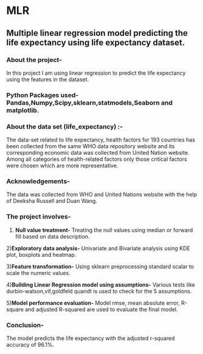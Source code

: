 # MLR
## Multiple linear regression model predicting the life expectancy using life expectancy dataset.

### About the project-
   In this project I am using linear regression to predict the life expectancy using the features in the dataset. 

### Python Packages used- Pandas,Numpy,Scipy,sklearn,statmodels,Seaborn and matplotlib.
      
### About the data set (life_expectancy) :-
   The data-set related to life expectancy, health factors for 193 countries has been collected from the same WHO data repository website and its corresponding economic data was collected from United Nation website. Among all categories of health-related factors only those critical factors were chosen which are more representative.

### Acknowledgements-
The data was collected from WHO and United Nations website with the help of Deeksha Russell and Duan Wang.

### The project involves-
1) **Null value treatment-**
  Treating the null values using median or forward fill based on data description.
  
2)**Exploratory data analysis-**
  Univariate and Bivariate analysis using KDE plot, boxplots and heatmap.

3)**Feature transformation-**
  Using sklearn preprocessing standard scalar to scale the numeric values.

4)**Building Linear Regression model using assumptions-**
  Various tests like durbin-watson,vif,goldfeld quandt is used to check for the 5 assumptions.

5)**Model performance evaluation-**
  Model rmse, mean absolute error, R-square and adjusted R-squared are used to evaluate the final model.
  
### Conclusion- 
   The model predicts the life expectancy with the adjusted r-squared accuracy of 96.1%.
